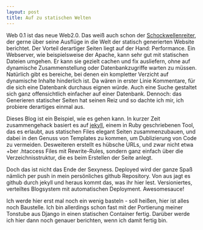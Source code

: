 ```yaml
---
layout: post
title: Auf zu statischen Welten
---
```


Web 0.1 ist das neue Web2.0. Das weiß auch schon der [Schockwellenreiter](http://www.schockwellenreiter.de/), der gerne über seine Ausflüge in die Welt der statisch generierten Website berichtet.
Der Vorteil derartiger Seiten liegt auf der Hand: Performance. Ein Webserver, wie beispielsweise der Apache, kann sehr gut mit statischen Dateien umgehen. Er kann sie gezielt cachen und fix ausliefern, ohne auf dynamische Zusammenstellung oder Datenbankzugriffe warten zu müssen.
Natürlich gibt es bereiche, bei denen ein kompletter Verzicht auf dynamische Inhalte hinderlich ist. Da wären in erster Linie Kommentare, für die sich eine Datenbank durchaus eignen würde. Auch eine Suche gestaltet sich ganz offensichtlich einfacher auf einer Datenbank.
Dennoch: das Generieren statischer Seiten hat seinen Reiz und so dachte ich mir, ich probiere derartiges einmal aus.

Dieses Blog ist ein Beispiel, wie es gehen kann. In kurzer Zeit zusammengehack basiert es auf [jekyll](https://github.com/mojombo/jekyll), einem in Ruby geschriebenen Tool, das es erlaubt, aus statischen Files elegant Seiten zusammenzubauen, und dabei in den Genuss von Templates zu kommen, um Dublizierung von Code zu vermeiden. Desweiteren erstellt es hübsche URLs, und zwar nicht etwa +ber .htaccess Files mit Rewrite-Rules, sondern ganz einfach über die Verzeichnisstruktur, die es beim Erstellen der Seite anlegt.

Doch das ist nicht das Ende der Sexyness. Deployed wird der ganze Spaß nämlich per push in mein persönliches github Repository. Von aus jagt es github durch jekyll und heraus kommt das, was ihr hier lest. Versioniertes, verteiltes Blogsystem mit automatischen Deployment. Awesomesauce!

Ich werde hier erst mal noch ein wenig basteln - soll heißen, hier ist alles noch Baustelle. Ich bin allerdings schon fast mit der Portierung meiner Tonstube aus Django in einen statischen Container fertig. Darüber werde ich hier dann noch genauer berichten, wenn ich damit fertig bin.
